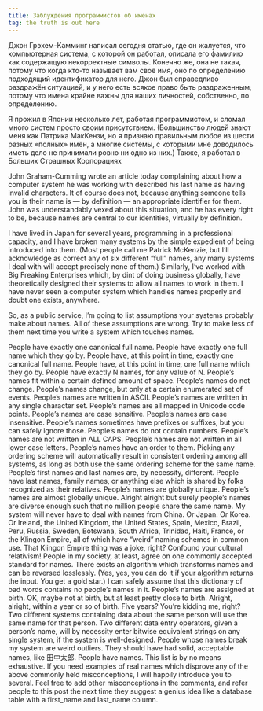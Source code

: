 ```yaml
---
title: Заблуждения программистов об именах
tag: the truth is out here
---
```

Джон Грэхем-Камминг написал сегодня статью, где он жалуется, что компьютерная система,
с которой он работал, описала его фамилию как содержащую некорректные символы. Конечно же,
она не такая, потому что когда кто-то называет вам своё имя, оно по определению подходящий
идентификатор для него. Джон был справедливо раздражён ситуацией, и у него есть всякое право
быть раздраженным, потому что имена крайне важны для наших личностей, собственно, по определению.

Я прожил в Японии несколько лет, работая программистом, и сломал много систем просто своим присутствием.
(Большинство людей знают меня как Патрика МакКензи, но я признаю правильным любое из шести разных
«полных» имён, а многие системы, с которыми мне доводилось иметь дело не принимали ровно ни одно из них.)
Также, я работал в Больших Страшных Корпорациях

John Graham-Cumming wrote an article today complaining about how a computer system he was working with described his last name as having invalid characters.  It of course does not, because anything someone tells you is their name is — by definition — an appropriate identifier for them.  John was understandably vexed about this situation, and he has every right to be, because names are central to our identities, virtually by definition.

I have lived in Japan for several years, programming in a professional capacity, and I have broken many systems by the simple expedient of being introduced into them.  (Most people call me Patrick McKenzie, but I’ll acknowledge as correct any of six different “full” names, any many systems I deal with will accept precisely none of them.) Similarly, I’ve worked with Big Freaking Enterprises which, by dint of doing business globally, have theoretically designed their systems to allow all names to work in them.  I have never seen a computer system which handles names properly and doubt one exists, anywhere.

So, as a public service, I’m going to list assumptions your systems probably make about names.  All of these assumptions are wrong.  Try to make less of them next time you write a system which touches names.

People have exactly one canonical full name.
People have exactly one full name which they go by.
People have, at this point in time, exactly one canonical full name.
People have, at this point in time, one full name which they go by.
People have exactly N names, for any value of N.
People’s names fit within a certain defined amount of space.
People’s names do not change.
People’s names change, but only at a certain enumerated set of events.
People’s names are written in ASCII.
People’s names are written in any single character set.
People’s names are all mapped in Unicode code points.
People’s names are case sensitive.
People’s names are case insensitive.
People’s names sometimes have prefixes or suffixes, but you can safely ignore those.
People’s names do not contain numbers.
People’s names are not written in ALL CAPS.
People’s names are not written in all lower case letters.
People’s names have an order to them.  Picking any ordering scheme will automatically result in consistent ordering among all systems, as long as both use the same ordering scheme for the same name.
People’s first names and last names are, by necessity, different.
People have last names, family names, or anything else which is shared by folks recognized as their relatives.
People’s names are globally unique.
People’s names are almost globally unique.
Alright alright but surely people’s names are diverse enough such that no million people share the same name.
My system will never have to deal with names from China.
Or Japan.
Or Korea.
Or Ireland, the United Kingdom, the United States, Spain, Mexico, Brazil, Peru, Russia, Sweden, Botswana, South Africa, Trinidad, Haiti, France, or the Klingon Empire, all of which have “weird” naming schemes in common use.
That Klingon Empire thing was a joke, right?
Confound your cultural relativism!  People in my society, at least, agree on one commonly accepted standard for names.
There exists an algorithm which transforms names and can be reversed losslessly.  (Yes, yes, you can do it if your algorithm returns the input.  You get a gold star.)
I can safely assume that this dictionary of bad words contains no people’s names in it.
People’s names are assigned at birth.
OK, maybe not at birth, but at least pretty close to birth.
Alright, alright, within a year or so of birth.
Five years?
You’re kidding me, right?
Two different systems containing data about the same person will use the same name for that person.
Two different data entry operators, given a person’s name, will by necessity enter bitwise equivalent strings on any single system, if the system is well-designed.
People whose names break my system are weird outliers.  They should have had solid, acceptable names, like 田中太郎.
People have names.
This list is by no means exhaustive.  If you need examples of real names which disprove any of the above commonly held misconceptions, I will happily introduce you to several.  Feel free to add other misconceptions in the comments, and refer people to this post the next time they suggest a genius idea like a database table with a first_name and last_name column.
